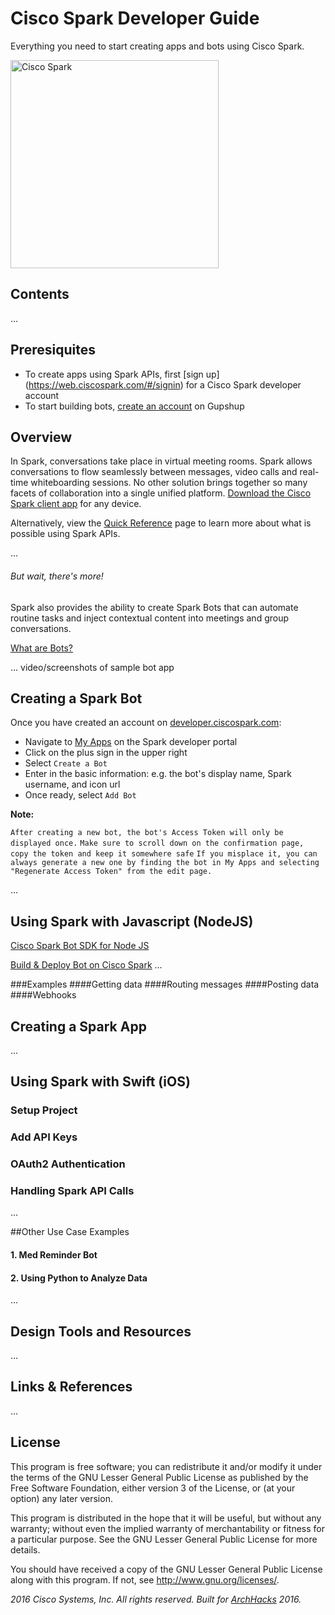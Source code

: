 # Cisco Spark Developer Guide
Everything you need to start creating apps and bots using Cisco Spark. 

<img src="https://boulder.startupweek.co/wp-content/uploads/sites/23/2016/05/Spark-Logo-bsw.png" alt="Cisco Spark" width=" 333px"/>


## Contents 

...

## Preresiquites

- To create apps using Spark APIs, first [sign up] (https://web.ciscospark.com/#/signin) for a Cisco Spark developer account
- To start building bots, [create an account](https://www.gupshup.io/developer/home#) on Gupshup 

## Overview

In Spark, conversations take place in virtual meeting rooms. Spark allows conversations to flow seamlessly between messages, video calls and real-time whiteboarding sessions. No other solution brings together so many facets of collaboration into a single unified platform.  [Download the Cisco Spark client app](https://www.ciscospark.com/downloads.html) for any device.

Alternatively, view the [Quick Reference](https://developer.ciscospark.com/quick-reference.html) page to learn more about what is possible using Spark APIs.

...

###### But wait, there's more!
Spark also provides the ability to create Spark Bots that can automate routine tasks and inject contextual content into meetings and group conversations.

[What are Bots?](https://developer.ciscospark.com/bots.html)

... video/screenshots of sample bot app


## Creating a Spark Bot

Once you have created an account on [developer.ciscospark.com](developer.ciscospark.com):

- Navigate to [My Apps](https://developer.ciscospark.com/apps.html) on the Spark developer portal
- Click on the plus sign in the upper right
- Select `Create a Bot`
- Enter in the basic information: e.g. the bot's display name, Spark username, and icon url
- Once ready, select `Add Bot`

**Note:**

`After creating a new bot, the bot's Access Token will only be displayed once.`
`Make sure to scroll down on the confirmation page, copy the token and keep it somewhere safe` 
`If you misplace it, you can always generate a new one by finding the bot in My Apps and selecting "Regenerate Access Token" from the edit page.`

...

## Using Spark with Javascript (NodeJS)
[Cisco Spark Bot SDK for Node JS](https://github.com/nmarus/flint)

[Build & Deploy Bot on Cisco Spark](https://www.gupshup.io/developer/docs/bot-platform/guide/build-deploy-bot-on-cisco-spark)
...

###Examples
####Getting data
####Routing messages
####Posting data
####Webhooks

## Creating a Spark App 

...

## Using Spark with Swift (iOS) 

### Setup Project

### Add API Keys

### OAuth2 Authentication

### Handling Spark API Calls

...

##Other Use Case Examples
#### 1. Med Reminder Bot
#### 2. Using Python to Analyze Data
...

## Design Tools and Resources
...

## Links & References
...

## License

This program is free software; you can redistribute it and/or modify it under the terms of the GNU Lesser General Public License as published by the Free Software Foundation, either version 3 of the License, or (at your option) any later version.

This program is distributed in the hope that it will be useful, but without any warranty; without even the implied warranty of merchantability or fitness for a particular purpose. See the GNU Lesser General Public License for more details.

You should have received a copy of the GNU Lesser General Public License along with this program. If not, see http://www.gnu.org/licenses/.

*2016 Cisco Systems, Inc. All rights reserved. Built for [ArchHacks](https://archhacks.io) 2016.*
